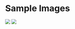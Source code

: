 
# Sample Images
<img src="\images\emoticons\A - Cephalophus dorsalis.png">
<img src="\images\emoticons\Fig4.png">
